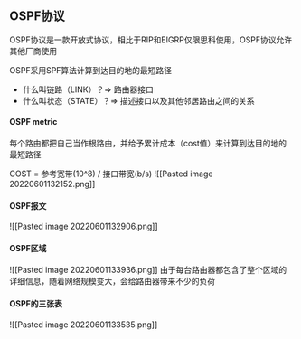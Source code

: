 ## OSPF协议
OSPF协议是一款开放式协议，相比于RIP和EIGRP仅限思科使用，OSPF协议允许其他厂商使用

OSPF采用SPF算法计算到达目的地的最短路径
- 什么叫链路（LINK）？=> 路由器接口
- 什么叫状态（STATE）？=> 描述接口以及其他邻居路由之间的关系

#### OSPF metric
每个路由都把自己当作根路由，并给予累计成本（cost值）来计算到达目的地的最短路径

COST = 参考宽带(10^8) / 接口带宽(b/s)
![[Pasted image 20220601132152.png]]

#### OSPF报文
![[Pasted image 20220601132906.png]]

#### OSPF区域
![[Pasted image 20220601133936.png]]
由于每台路由器都包含了整个区域的详细信息，随着网络规模变大，会给路由器带来不少的负荷
#### OSPF的三张表
![[Pasted image 20220601133535.png]]